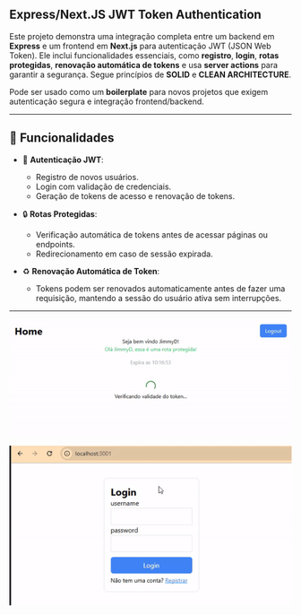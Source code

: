 ## Express/Next.JS JWT Token Authentication

Este projeto demonstra uma integração completa entre um backend em **Express** e um frontend em **Next.js** para autenticação JWT (JSON Web Token). Ele inclui funcionalidades essenciais, como **registro**, **login**, **rotas protegidas**, **renovação automática de tokens** e usa **server actions** para garantir a segurança. Segue princípios de **SOLID** e **CLEAN ARCHITECTURE**.

Pode ser usado como um **boilerplate** para novos projetos que exigem autenticação segura e integração frontend/backend.

---

## 🚀 Funcionalidades

- 🔐 **Autenticação JWT**:

  - Registro de novos usuários.
  - Login com validação de credenciais.
  - Geração de tokens de acesso e renovação de tokens.

- 🔒 **Rotas Protegidas**:

  - Verificação automática de tokens antes de acessar páginas ou endpoints.
  - Redirecionamento em caso de sessão expirada.

- ♻️ **Renovação Automática de Token**:
  - Tokens podem ser renovados automaticamente antes de fazer uma requisição, mantendo a sessão do usuário ativa sem interrupções.

---

![Verificação de Token JWT](./auth.gif)

![Proteção de Rotas](./route-protection.gif)
